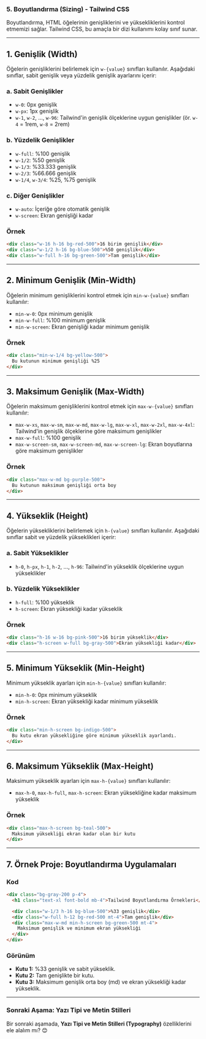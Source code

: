 ### **5. Boyutlandırma (Sizing) - Tailwind CSS**

Boyutlandırma, HTML öğelerinin genişliklerini ve yüksekliklerini kontrol etmemizi sağlar. Tailwind CSS, bu amaçla bir dizi kullanımı kolay sınıf sunar.

---

## **1. Genişlik (Width)**

Öğelerin genişliklerini belirlemek için `w-{value}` sınıfları kullanılır. Aşağıdaki sınıflar, sabit genişlik veya yüzdelik genişlik ayarlarını içerir:

### **a. Sabit Genişlikler**
- `w-0`: 0px genişlik
- `w-px`: 1px genişlik
- `w-1`, `w-2`, ..., `w-96`: Tailwind'in genişlik ölçeklerine uygun genişlikler (ör. `w-4` = 1rem, `w-8` = 2rem)

### **b. Yüzdelik Genişlikler**
- `w-full`: %100 genişlik
- `w-1/2`: %50 genişlik
- `w-1/3`: %33.333 genişlik
- `w-2/3`: %66.666 genişlik
- `w-1/4`, `w-3/4`: %25, %75 genişlik

### **c. Diğer Genişlikler**
- `w-auto`: İçeriğe göre otomatik genişlik
- `w-screen`: Ekran genişliği kadar

### **Örnek**
```html
<div class="w-16 h-16 bg-red-500">16 birim genişlik</div>
<div class="w-1/2 h-16 bg-blue-500">%50 genişlik</div>
<div class="w-full h-16 bg-green-500">Tam genişlik</div>
```

---

## **2. Minimum Genişlik (Min-Width)**

Öğelerin minimum genişliklerini kontrol etmek için `min-w-{value}` sınıfları kullanılır:
- `min-w-0`: 0px minimum genişlik
- `min-w-full`: %100 minimum genişlik
- `min-w-screen`: Ekran genişliği kadar minimum genişlik

### **Örnek**
```html
<div class="min-w-1/4 bg-yellow-500">
  Bu kutunun minimum genişliği %25
</div>
```

---

## **3. Maksimum Genişlik (Max-Width)**

Öğelerin maksimum genişliklerini kontrol etmek için `max-w-{value}` sınıfları kullanılır:
- `max-w-xs`, `max-w-sm`, `max-w-md`, `max-w-lg`, `max-w-xl`, `max-w-2xl`, `max-w-4xl`: Tailwind'in genişlik ölçeklerine göre maksimum genişlikler
- `max-w-full`: %100 genişlik
- `max-w-screen-sm`, `max-w-screen-md`, `max-w-screen-lg`: Ekran boyutlarına göre maksimum genişlikler

### **Örnek**
```html
<div class="max-w-md bg-purple-500">
  Bu kutunun maksimum genişliği orta boy
</div>
```

---

## **4. Yükseklik (Height)**

Öğelerin yüksekliklerini belirlemek için `h-{value}` sınıfları kullanılır. Aşağıdaki sınıflar sabit ve yüzdelik yükseklikleri içerir:

### **a. Sabit Yükseklikler**
- `h-0`, `h-px`, `h-1`, `h-2`, ..., `h-96`: Tailwind'in yükseklik ölçeklerine uygun yükseklikler

### **b. Yüzdelik Yükseklikler**
- `h-full`: %100 yükseklik
- `h-screen`: Ekran yüksekliği kadar yükseklik

### **Örnek**
```html
<div class="h-16 w-16 bg-pink-500">16 birim yükseklik</div>
<div class="h-screen w-full bg-gray-500">Ekran yüksekliği kadar</div>
```

---

## **5. Minimum Yükseklik (Min-Height)**

Minimum yükseklik ayarları için `min-h-{value}` sınıfları kullanılır:
- `min-h-0`: 0px minimum yükseklik
- `min-h-screen`: Ekran yüksekliği kadar minimum yükseklik

### **Örnek**
```html
<div class="min-h-screen bg-indigo-500">
  Bu kutu ekran yüksekliğine göre minimum yükseklik ayarlandı.
</div>
```

---

## **6. Maksimum Yükseklik (Max-Height)**

Maksimum yükseklik ayarları için `max-h-{value}` sınıfları kullanılır:
- `max-h-0`, `max-h-full`, `max-h-screen`: Ekran yüksekliğine kadar maksimum yükseklik

### **Örnek**
```html
<div class="max-h-screen bg-teal-500">
  Maksimum yüksekliği ekran kadar olan bir kutu
</div>
```

---

## **7. Örnek Proje: Boyutlandırma Uygulamaları**

### **Kod**
```html
<div class="bg-gray-200 p-4">
  <h1 class="text-xl font-bold mb-4">Tailwind Boyutlandırma Örnekleri</h1>

  <div class="w-1/3 h-16 bg-blue-500">%33 genişlik</div>
  <div class="w-full h-12 bg-red-500 mt-4">Tam genişlik</div>
  <div class="max-w-md min-h-screen bg-green-500 mt-4">
    Maksimum genişlik ve minimum ekran yüksekliği
  </div>
</div>
```

### **Görünüm**
- **Kutu 1:** %33 genişlik ve sabit yükseklik.
- **Kutu 2:** Tam genişlikte bir kutu.
- **Kutu 3:** Maksimum genişlik orta boy (md) ve ekran yüksekliği kadar yükseklik.

---

### **Sonraki Aşama: Yazı Tipi ve Metin Stilleri**

Bir sonraki aşamada, **Yazı Tipi ve Metin Stilleri (Typography)** özelliklerini ele alalım mı? 😊